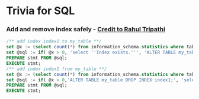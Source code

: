 # Trivia for SQL

### Add and remove index safely - [Credit to Rahul Tripathi](http://stackoverflow.com/questions/30259196/add-index-to-table-if-it-does-not-exists)
```sql
/** add index index1 to my_table **/
set @x := (select count(*) from information_schema.statistics where table_name = 'my_table' and index_name = 'index1' and table_schema = database());
set @sql := if( @x > 0, 'select ''Index exists.''', 'ALTER TABLE my_table ADD INDEX index1 (index1);');
PREPARE stmt FROM @sql;
EXECUTE stmt;
/** add index index1 from my_table **/
set @x := (select count(*) from information_schema.statistics where table_name = 'my_table' and index_name = 'index1' and table_schema = database());
set @sql := if( @x > 0,'ALTER TABLE my_table DROP INDEX index1;', 'select ''Index not exists.''');
PREPARE stmt FROM @sql;
EXECUTE stmt;
```
